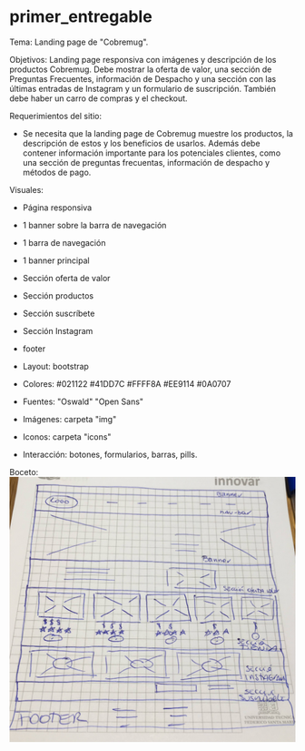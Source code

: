 # primer_entregable

Tema: Landing page de "Cobremug".

Objetivos: Landing page responsiva con imágenes y descripción de los productos Cobremug. Debe mostrar la oferta de valor, una sección de Preguntas Frecuentes, información de Despacho y una sección con las últimas entradas de Instagram y un formulario de suscripción. También debe haber un carro de compras y el checkout.

Requerimientos del sitio:
- Se necesita que la landing page de Cobremug muestre los productos, la descripción de estos y los beneficios de usarlos. Además debe contener información importante para los potenciales clientes, como una sección de preguntas frecuentas, información de despacho y métodos de pago.

Visuales:
- Página responsiva
- 1 banner sobre la barra de navegación
- 1 barra de navegación
- 1 banner principal
- Sección oferta de valor
- Sección productos
- Sección suscríbete
- Sección Instagram
- footer

- Layout: bootstrap
- Colores: #021122 #41DD7C #FFFF8A #EE9114 #0A0707
- Fuentes: "Oswald" "Open Sans"
- Imágenes: carpeta "img"
- Iconos: carpeta "icons"
- Interacción: botones, formularios, barras, pills.

Boceto:
![Boceto](https://github.com/rominayanez/primer_entregable/blob/master/assets/img/boceto.JPG)
